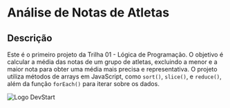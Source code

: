 # Análise de Notas de Atletas

## Descrição

Este é o primeiro projeto da Trilha 01 - Lógica de Programação. O objetivo é calcular a média das notas de um grupo de atletas, excluindo a menor e a maior nota para obter uma média mais precisa e representativa. O projeto utiliza métodos de arrays em JavaScript, como `sort()`, `slice()`, e `reduce()`, além da função `forEach()` para iterar sobre os dados.

![Logo DevStart](https://mlv3klhjzd93.i.optimole.com/dFnT9DI-VVs3T0NU/w:auto/h:auto/q:90/https://devstart.tech/wp-content/uploads/sites/4/2023/02/logo.png)
